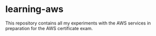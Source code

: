 # learning-aws
This repository contains all my experiments with the AWS services in preparation for the AWS certificate exam.